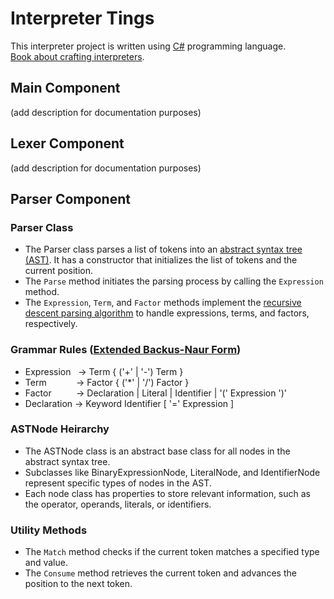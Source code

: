 # Interpreter Tings
This interpreter project is written using [C#](https://www.w3schools.com/cs/index.php) programming language. <br />
[Book about crafting interpreters](https://craftinginterpreters.com/introduction.html).

## Main Component
(add description for documentation purposes)

## Lexer Component
(add description for documentation purposes)

## Parser Component
### Parser Class
- The Parser class parses a list of tokens into an [abstract syntax tree (AST)](https://en.wikipedia.org/wiki/Abstract_syntax_tree). It has a constructor that initializes the list of tokens and the current position.
- The `Parse` method initiates the parsing process by calling the `Expression` method.
- The `Expression`, `Term`, and `Factor` methods implement the [recursive descent parsing algorithm](https://en.wikipedia.org/wiki/Recursive_descent_parser) to handle expressions, terms, and factors, respectively.

### Grammar Rules ([Extended Backus-Naur Form](https://en.wikipedia.org/wiki/Extended_Backus–Naur_form))
- Expression&nbsp;&nbsp;&nbsp;-> Term { ('+' | '-') Term }
- Term&nbsp;&nbsp;&nbsp;&nbsp;&nbsp;&nbsp;&nbsp;&nbsp;&nbsp;&nbsp;&nbsp;&nbsp;-> Factor { ('*' | '/') Factor }
- Factor&nbsp;&nbsp;&nbsp;&nbsp;&nbsp;&nbsp;&nbsp;&nbsp;&nbsp;&nbsp;-> Declaration | Literal | Identifier | '(' Expression ')'
- Declaration&nbsp;-> Keyword Identifier [ '=' Expression ]

### ASTNode Heirarchy
- The ASTNode class is an abstract base class for all nodes in the abstract syntax tree.
- Subclasses like BinaryExpressionNode, LiteralNode, and IdentifierNode represent specific types of nodes in the AST.
- Each node class has properties to store relevant information, such as the operator, operands, literals, or identifiers.

### Utility Methods
- The `Match` method checks if the current token matches a specified type and value.
- The `Consume` method retrieves the current token and advances the position to the next token.
